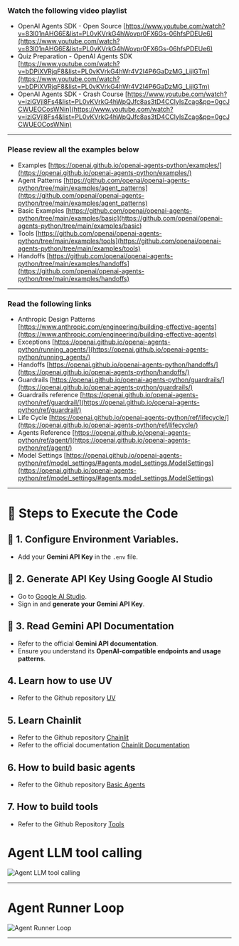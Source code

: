 ### **Watch the following video playlist**
 - OpenAI Agents SDK - Open Source [https://www.youtube.com/watch?v=83l01nAHG6E&list=PL0vKVrkG4hWovpr0FX6Gs-06hfsPDEUe6](https://www.youtube.com/watch?v=83l01nAHG6E&list=PL0vKVrkG4hWovpr0FX6Gs-06hfsPDEUe6)
 - Quiz Preparation - OpenAI Agents SDK [https://www.youtube.com/watch?v=bDPiXVRjqF8&list=PL0vKVrkG4hWr4V2I4P6GaDzMG_LijlGTm](https://www.youtube.com/watch?v=bDPiXVRjqF8&list=PL0vKVrkG4hWr4V2I4P6GaDzMG_LijlGTm)
 - OpenAI Agents SDK - Crash Course [https://www.youtube.com/watch?v=iziGVjl8Fs4&list=PL0vKVrkG4hWpQJfc8as3tD4CClyIsZcag&pp=0gcJCWUEOCosWNin](https://www.youtube.com/watch?v=iziGVjl8Fs4&list=PL0vKVrkG4hWpQJfc8as3tD4CClyIsZcag&pp=0gcJCWUEOCosWNin)

---

### **Please review all the examples below**
 - Examples [https://openai.github.io/openai-agents-python/examples/](https://openai.github.io/openai-agents-python/examples/)
 - Agent Patterns [https://github.com/openai/openai-agents-python/tree/main/examples/agent_patterns](https://github.com/openai/openai-agents-python/tree/main/examples/agent_patterns)
 - Basic Examples [https://github.com/openai/openai-agents-python/tree/main/examples/basic](https://github.com/openai/openai-agents-python/tree/main/examples/basic)
 - Tools [https://github.com/openai/openai-agents-python/tree/main/examples/tools](https://github.com/openai/openai-agents-python/tree/main/examples/tools)
 - Handoffs [https://github.com/openai/openai-agents-python/tree/main/examples/handoffs](https://github.com/openai/openai-agents-python/tree/main/examples/handoffs)

---
### **Read the following links**
 - Anthropic Design Patterns [https://www.anthropic.com/engineering/building-effective-agents](https://www.anthropic.com/engineering/building-effective-agents)
 - Exceptions [https://openai.github.io/openai-agents-python/running_agents/](https://openai.github.io/openai-agents-python/running_agents/)
 - Handoffs [https://openai.github.io/openai-agents-python/handoffs/](https://openai.github.io/openai-agents-python/handoffs/)
 - Guardrails [https://openai.github.io/openai-agents-python/guardrails/](https://openai.github.io/openai-agents-python/guardrails/)
 - Guardrails reference [https://openai.github.io/openai-agents-python/ref/guardrail/](https://openai.github.io/openai-agents-python/ref/guardrail/)
 - Life Cycle [https://openai.github.io/openai-agents-python/ref/lifecycle/](https://openai.github.io/openai-agents-python/ref/lifecycle/)
 - Agents Reference [https://openai.github.io/openai-agents-python/ref/agent/](https://openai.github.io/openai-agents-python/ref/agent/)
 - Model Settings [https://openai.github.io/openai-agents-python/ref/model_settings/#agents.model_settings.ModelSettings](https://openai.github.io/openai-agents-python/ref/model_settings/#agents.model_settings.ModelSettings)

---

# 📘 Steps to Execute the Code 
## 🔐 1. Configure Environment Variables.
- Add your **Gemini API Key** in the `.env` file.

## 🧪 2. Generate API Key Using Google AI Studio
- Go to [Google AI Studio](https://makersuite.google.com/app).
- Sign in and **generate your Gemini API Key**.

## 📄 3. Read Gemini API Documentation
- Refer to the official **Gemini API documentation**.
- Ensure you understand its **OpenAI-compatible endpoints and usage patterns**.

## 4. Learn how to use UV
- Refer to the Github repository [UV](https://github.com/panaversity/learn-agentic-ai/tree/main/01_ai_agents_first/01_uv)

## 5. Learn Chainlit
- Refer to the Github repository [Chainlit](https://github.com/panaversity/learn-agentic-ai/tree/main/01_ai_agents_first/05_chainlit)
- Refer to the official documentation [Chainlit Documentation](https://docs.chainlit.io/get-started/overview)

## 6. How to build basic agents
- Refer to the Github repository [Basic Agents](https://github.com/panaversity/learn-agentic-ai/tree/main/01_ai_agents_first/04_hello_agent)

## 7. How to build tools
- Refer to the Github Repository [Tools](https://github.com/panaversity/learn-agentic-ai/tree/main/01_ai_agents_first/08_tools)

# Agent LLM tool calling

![Agent LLM tool calling](images/agent-llm-tool-calling.png)

---

# Agent Runner Loop

![Agent Runner Loop](images/agent_runner_loop.jpg)

---
